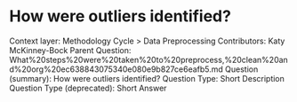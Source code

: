 # How were outliers identified?

Context layer: Methodology Cycle > Data Preprocessing
Contributors: Katy McKinney-Bock
Parent Question: What%20steps%20were%20taken%20to%20preprocess,%20clean%20and%20org%20ec638843075340e080e9b827ce6eafb5.md
Question (summary): How were outliers identified?
Question Type: Short Description
Question Type (deprecated): Short Answer